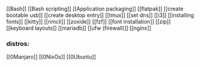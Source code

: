 [[Bash]]
[[Bash scripting]]
[[Application packaging]]
[[flatpak]]
[[create bootable usb]]
[[create desktop entry]]
[[tmux]]
[[set dns]]
[[i3]]
[[installing fonts]]
[[kitty]]
[[nmcli]]
[[zoxide]]
[[fzf]]
[[font installation]]
[[zip]]
[[keyboard layouts]]
[[mariadb]]
[[ufw (firewall)]]
[[nginx]]
### distros:
[[0Manjaro]]
[[0NixOs]]
[[0Ubuntu]]
